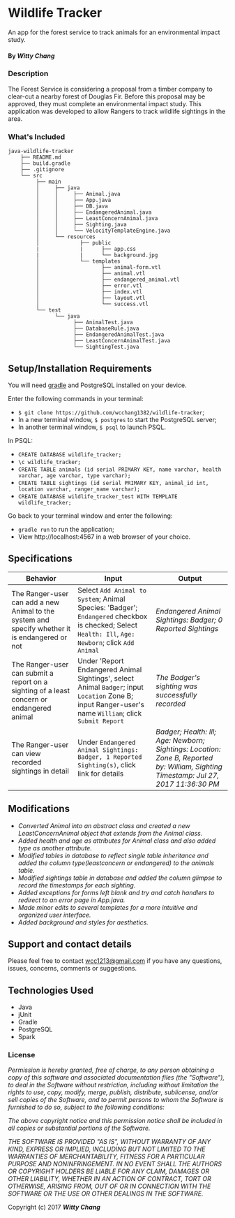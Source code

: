# Wildlife Tracker

An app for the forest service to track animals for an environmental impact study.

#### By _**Witty Chang**_


### Description

The Forest Service is considering a proposal from a timber company to clear-cut a nearby forest of Douglas Fir. Before this proposal may be approved, they must complete an environmental impact study. This application was developed to allow Rangers to track wildlife sightings in the area.

### What's Included

```
java-wildlife-tracker
    ├── README.md
    ├── build.gradle
    ├── .gitignore
    └── src
         ├── main
         │     ├── java
         │     │     ├── Animal.java
         │     │     ├── App.java
         │     │     ├── DB.java
         │     │     ├── EndangeredAnimal.java
         │     │     ├── LeastConcernAnimal.java
         │     │     ├── Sighting.java
         │     │     └── VelocityTemplateEngine.java
         │     └── resources
         │             ├── public
         |             |      ├── app.css
         |             |      └── background.jpg
         │             └── templates
         │                    ├── animal-form.vtl
         │                    ├── animal.vtl
         │                    ├── endangered_animal.vtl
         │                    ├── error.vtl
         │                    ├── index.vtl
         │                    ├── layout.vtl
         │                    └── success.vtl
         └── test
               └── java
                     ├── AnimalTest.java
                     ├── DatabaseRule.java
                     ├── EndangeredAnimalTest.java
                     ├── LeastConcernAnimalTest.java
                     └── SightingTest.java
```

## Setup/Installation Requirements

You will need [gradle](https://gradle.org/gradle-download/) and PostgreSQL installed on your device.

Enter the following commands in your terminal:
* `$ git clone https://github.com/wcchang1382/wildlife-tracker`;
* In a new terminal window, `$ postgres` to start the PostgreSQL server;
* In another terminal window, `$ psql` to launch PSQL.

In PSQL:
* `CREATE DATABASE wildlife_tracker;`
* `\c wildlife_tracker;`
* `CREATE TABLE animals (id serial PRIMARY KEY, name varchar, health varchar, age varchar, type varchar);`
* `CREATE TABLE sightings (id serial PRIMARY KEY, animal_id int, location varchar, ranger_name varchar);`
* `CREATE DATABASE wildlife_tracker_test WITH TEMPLATE wildlife_tracker;`

Go back to your terminal window and enter the following:
* `gradle run` to run the application;
* View http://localhost:4567 in a web browser of your choice.

## Specifications
|Behavior|Input|Output|
|---|---|---|
|The Ranger-user can add a new Animal to the system and specify whether it is endangered or not|Select `Add Animal to System`; Animal Species: 'Badger'; `Endangered` checkbox is checked; Select `Health: Ill`, `Age: Newborn`; click `Add Animal`|_Endangered Animal Sightings: Badger; 0 Reported Sightings_|
|The Ranger-user can submit a report on a sighting of a least concern or endangered animal|Under 'Report Endangered Animal Sightings', select Animal `Badger`; input `Location` Zone B; input Ranger-user's name `William`; click `Submit Report`|_The Badger's sighting was successfully recorded_|
|The Ranger-user can view recorded sightings in detail|Under `Endangered Animal Sightings: Badger, 1 Reported Sighting(s)`, click link for details|_Badger; Health: Ill; Age: Newborn; Sightings: Location: Zone B, Reported by: William, Sighting Timestamp: Jul 27, 2017 11:36:30 PM_|

## Modifications
* _Converted Animal into an abstract class and created a new LeastConcernAnimal object that extends from the Animal class._
* _Added health and age as attributes for Animal class and also added type as another attribute._
* _Modified tables in database to reflect single table inheritance and added the column type(leastconcern or endangered) to the animals table._
* _Modified sightings table in database and added the column glimpse to record the timestamps for each sighting._
* _Added exceptions for forms left blank and try and catch handlers to redirect to an error page in App.java._
* _Made minor edits to several templates for a more intuitive and organized user interface._
* _Added background and styles for aesthetics._


## Support and contact details

Please feel free to contact wcc1213@gmail.com if you have any questions, issues, concerns, comments or suggestions.

## Technologies Used

* Java
* jUnit
* Gradle
* PostgreSQL
* Spark

### License

_Permission is hereby granted, free of charge, to any person obtaining a copy of this software and associated documentation files (the "Software"), to deal in the Software without restriction, including without limitation the rights to use, copy, modify, merge, publish, distribute, sublicense, and/or sell copies of the Software, and to permit persons to whom the Software is furnished to do so, subject to the following conditions:_

_The above copyright notice and this permission notice shall be included in all copies or substantial portions of the Software._

_THE SOFTWARE IS PROVIDED "AS IS", WITHOUT WARRANTY OF ANY KIND, EXPRESS OR IMPLIED, INCLUDING BUT NOT LIMITED TO THE WARRANTIES OF MERCHANTABILITY, FITNESS FOR A PARTICULAR PURPOSE AND NONINFRINGEMENT. IN NO EVENT SHALL THE AUTHORS OR COPYRIGHT HOLDERS BE LIABLE FOR ANY CLAIM, DAMAGES OR OTHER LIABILITY, WHETHER IN AN ACTION OF CONTRACT, TORT OR OTHERWISE, ARISING FROM, OUT OF OR IN CONNECTION WITH THE SOFTWARE OR THE USE OR OTHER DEALINGS IN THE SOFTWARE._

Copyright (c) 2017 **_Witty Chang_**
